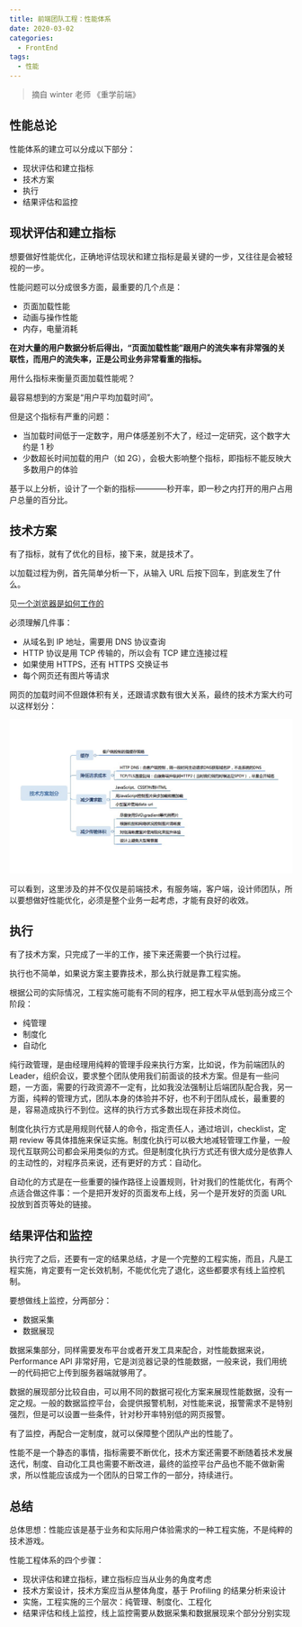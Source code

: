 ```yaml
---
title: 前端团队工程：性能体系
date: 2020-03-02
categories:
  - FrontEnd
tags:
  - 性能
---
```


> 摘自 winter 老师 《重学前端》

## 性能总论

性能体系的建立可以分成以下部分：

 - 现状评估和建立指标
 - 技术方案
 - 执行
 - 结果评估和监控

## 现状评估和建立指标

想要做好性能优化，正确地评估现状和建立指标是最关键的一步，又往往是会被轻视的一步。

性能问题可以分成很多方面，最重要的几个点是：

- 页面加载性能
- 动画与操作性能
- 内存，电量消耗

**在对大量的用户数据分析后得出，“页面加载性能”跟用户的流失率有非常强的关联性，而用户的流失率，正是公司业务非常看重的指标。**

用什么指标来衡量页面加载性能呢？

最容易想到的方案是“用户平均加载时间”。

但是这个指标有严重的问题：

- 当加载时间低于一定数字，用户体感差别不大了，经过一定研究，这个数字大约是 1 秒
- 少数超长时间加载的用户（如 2G），会极大影响整个指标，即指标不能反映大多数用户的体验

基于以上分析，设计了一个新的指标————秒开率，即一秒之内打开的用户占用户总量的百分比。

## 技术方案

有了指标，就有了优化的目标，接下来，就是技术了。

以加载过程为例，首先简单分析一下，从输入 URL 后按下回车，到底发生了什么。

见[一个浏览器是如何工作的](/articles/JavaScript/一个浏览器是如何工作的)

必须理解几件事：

- 从域名到 IP 地址，需要用 DNS 协议查询
- HTTP 协议是用 TCP 传输的，所以会有 TCP 建立连接过程
- 如果使用 HTTPS，还有 HTTPS 交换证书
- 每个网页还有图片等请求

网页的加载时间不但跟体积有关，还跟请求数有很大关系，最终的技术方案大约可以这样划分：

![性能技术方案](./images/performance_optimization_technical_solution.jpg)

可以看到，这里涉及的并不仅仅是前端技术，有服务端，客户端，设计师团队，所以要想做好性能优化，必须是整个业务一起考虑，才能有良好的收效。

## 执行

有了技术方案，只完成了一半的工作，接下来还需要一个执行过程。

执行也不简单，如果说方案主要靠技术，那么执行就是靠工程实施。

根据公司的实际情况，工程实施可能有不同的程序，把工程水平从低到高分成三个阶段：

- 纯管理
- 制度化
- 自动化

纯行政管理，是由经理用纯粹的管理手段来执行方案，比如说，作为前端团队的 Leader，组织会议，要求整个团队使用我们前面谈的技术方案。但是有一些问题，一方面，需要的行政资源不一定有，比如我没法强制让后端团队配合我，另一方面，纯粹的管理方式，团队本身的体验并不好，也不利于团队成长，最重要的是，容易造成执行不到位。这样的执行方式多数出现在非技术岗位。

制度化执行方式是用规则代替人的命令，指定责任人，通过培训，checklist，定期 review 等具体措施来保证实施。制度化执行可以极大地减轻管理工作量，一般现代互联网公司都会采用类似的方式。但是制度化执行方式还有很大成分是依靠人的主动性的，对程序员来说，还有更好的方式：自动化。

自动化的方式是在一些重要的操作路径上设置规则，针对我们的性能优化，有两个点适合做这件事：一个是把开发好的页面发布上线，另一个是开发好的页面 URL 投放到首页等处的链接。

## 结果评估和监控

执行完了之后，还要有一定的结果总结，才是一个完整的工程实施，而且，凡是工程实施，肯定要有一定长效机制，不能优化完了退化，这些都要求有线上监控机制。

要想做线上监控，分两部分：

- 数据采集
- 数据展现

数据采集部分，同样需要发布平台或者开发工具来配合，对性能数据来说， Performance API 非常好用，它是浏览器记录的性能数据，一般来说，我们用统一的代码把它上传到服务器端就够用了。

数据的展现部分比较自由，可以用不同的数据可视化方案来展现性能数据，没有一定之规。一般的数据监控平台，会提供报警机制，对性能来说，报警需求不是特别强烈，但是可以设置一些条件，针对秒开率特别低的网页报警。

有了监控，再配合一定制度，就可以保障整个团队产出的性能了。

性能不是一个静态的事情，指标需要不断优化，技术方案还需要不断随着技术发展迭代，制度、自动化工具也需要不断改进，最终的监控平台产品也不能不做新需求，所以性能应该成为一个团队的日常工作的一部分，持续进行。

## 总结

总体思想：性能应该是基于业务和实际用户体验需求的一种工程实施，不是纯粹的技术游戏。

性能工程体系的四个步骤：

- 现状评估和建立指标，建立指标应当从业务的角度考虑
- 技术方案设计，技术方案应当从整体角度，基于 Profiling 的结果分析来设计
- 实施，工程实施的三个层次：纯管理、制度化、工程化
- 结果评估和线上监控，线上监控需要从数据采集和数据展现来个部分分别实现
